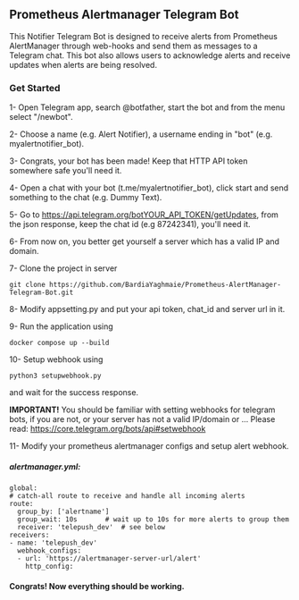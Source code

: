## Prometheus Alertmanager Telegram Bot

This Notifier Telegram Bot is designed to receive alerts from Prometheus AlertManager through web-hooks and send them as messages to a Telegram chat. This bot also allows users to acknowledge alerts and receive updates when alerts are being resolved.


### Get Started

1- Open Telegram app, search @botfather, start the bot and from the menu select "/newbot".

2- Choose a name (e.g. Alert Notifier), a username ending in "bot" (e.g. myalertnotifier_bot).

3- Congrats, your bot has been made! Keep that HTTP API token somewhere safe you'll need it.

4- Open a chat with your bot (t.me/myalertnotifier_bot), click start and send something to the chat (e.g. Dummy Text).

5- Go to https://api.telegram.org/botYOUR_API_TOKEN/getUpdates, from the json response, keep the chat id (e.g 87242341), you'll need it.

6- From now on, you better get yourself a server which has a valid IP and domain.

7- Clone the project in server
```
git clone https://github.com/BardiaYaghmaie/Prometheus-AlertManager-Telegram-Bot.git
```
8- Modify appsetting.py and put your api token, chat_id and server url in it.

9- Run the application using
```
docker compose up --build
```
10- Setup webhook using
```
python3 setupwebhook.py
```
and wait for the success response.

**IMPORTANT!** You should be familiar with setting webhooks for telegram bots, if you are not, or your server has not a valid IP/domain or ...
Please read: https://core.telegram.org/bots/api#setwebhook

11- Modify your prometheus alertmanager configs and setup alert webhook.
##### alertmanager.yml:
```
global:
# catch-all route to receive and handle all incoming alerts
route:
  group_by: ['alertname']
  group_wait: 10s       # wait up to 10s for more alerts to group them
  receiver: 'telepush_dev'  # see below
receivers:
- name: 'telepush_dev'
  webhook_configs:
  - url: 'https://alertmanager-server-url/alert'
    http_config:
```

#### Congrats! Now everything should be working.
